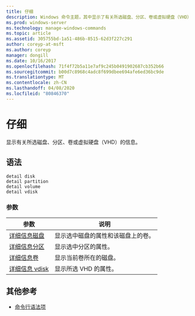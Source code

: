 ```yaml
---
title: 仔细
description: Windows 命令主题，其中显示了有关所选磁盘、分区、卷或虚拟硬盘（VHD）的详细信息。
ms.prod: windows-server
ms.technology: manage-windows-commands
ms.topic: article
ms.assetid: 305755bd-1a51-486b-8515-62d3f227c291
author: coreyp-at-msft
ms.author: coreyp
manager: dongill
ms.date: 10/16/2017
ms.openlocfilehash: 71f4f72b5a11e7af9c245b0491902687cb352b66
ms.sourcegitcommit: b00d7c8968c4adc8f699dbee694afe6ed36bc9de
ms.translationtype: MT
ms.contentlocale: zh-CN
ms.lasthandoff: 04/08/2020
ms.locfileid: "80846370"
---
```

# <a name="detail"></a>仔细

显示有关所选磁盘、分区、卷或虚拟硬盘（VHD）的信息。

## <a name="syntax"></a>语法

```
detail disk
detail partition
detail volume 
detail vdisk
```

### <a name="parameters"></a>参数

|参数|说明|
|---------|-----------|
|[详细信息磁盘](detail-disk.md)|显示选中磁盘的属性和该磁盘上的卷。|
|[详细信息分区](detail-partition.md)|显示选中分区的属性。|
|[详细信息卷](detail-volume.md)|显示当前卷所在的磁盘。|
|[详细信息 vdisk](detail-vdisk.md)|显示所选 VHD 的属性。|

## <a name="additional-references"></a>其他参考

- [命令行语法项](command-line-syntax-key.md)

